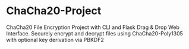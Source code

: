 # ChaCha20-Project
ChaCha20 File Encryption Project with CLI and Flask Drag &amp; Drop Web Interface. Securely encrypt and decrypt files using ChaCha20-Poly1305 with optional key derivation via PBKDF2
